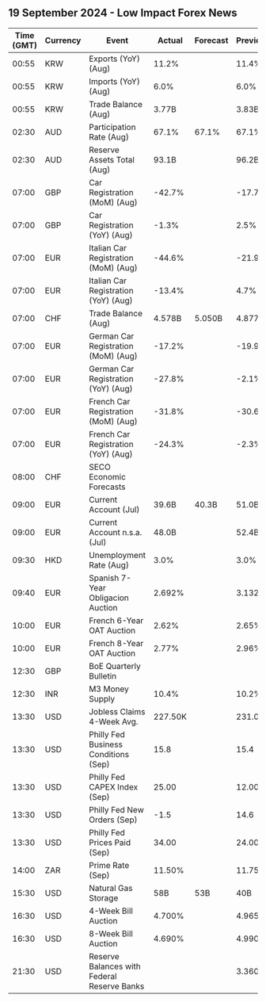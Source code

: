 ## 19 September 2024 - Low Impact Forex News

| Time (GMT) | Currency | Event | Actual | Forecast | Previous |
|------|----------|-------|--------|----------|----------|
| 00:55 | KRW | Exports (YoY) (Aug) | 11.2% |  | 11.4% |
| 00:55 | KRW | Imports (YoY) (Aug) | 6.0% |  | 6.0% |
| 00:55 | KRW | Trade Balance (Aug) | 3.77B |  | 3.83B |
| 02:30 | AUD | Participation Rate (Aug) | 67.1% | 67.1% | 67.1% |
| 02:30 | AUD | Reserve Assets Total (Aug) | 93.1B |  | 96.2B |
| 07:00 | GBP | Car Registration (MoM) (Aug) | -42.7% |  | -17.7% |
| 07:00 | GBP | Car Registration (YoY) (Aug) | -1.3% |  | 2.5% |
| 07:00 | EUR | Italian Car Registration (MoM) (Aug) | -44.6% |  | -21.9% |
| 07:00 | EUR | Italian Car Registration (YoY) (Aug) | -13.4% |  | 4.7% |
| 07:00 | CHF | Trade Balance (Aug) | 4.578B | 5.050B | 4.877B |
| 07:00 | EUR | German Car Registration (MoM) (Aug) | -17.2% |  | -19.9% |
| 07:00 | EUR | German Car Registration (YoY) (Aug) | -27.8% |  | -2.1% |
| 07:00 | EUR | French Car Registration (MoM) (Aug) | -31.8% |  | -30.6% |
| 07:00 | EUR | French Car Registration (YoY) (Aug) | -24.3% |  | -2.3% |
| 08:00 | CHF | SECO Economic Forecasts |  |  |  |
| 09:00 | EUR | Current Account (Jul) | 39.6B | 40.3B | 51.0B |
| 09:00 | EUR | Current Account n.s.a. (Jul) | 48.0B |  | 52.4B |
| 09:30 | HKD | Unemployment Rate (Aug) | 3.0% |  | 3.0% |
| 09:40 | EUR | Spanish 7-Year Obligacion Auction | 2.692% |  | 3.132% |
| 10:00 | EUR | French 6-Year OAT Auction | 2.62% |  | 2.65% |
| 10:00 | EUR | French 8-Year OAT Auction | 2.77% |  | 2.96% |
| 12:30 | GBP | BoE Quarterly Bulletin |  |  |  |
| 12:30 | INR | M3 Money Supply | 10.4% |  | 10.2% |
| 13:30 | USD | Jobless Claims 4-Week Avg. | 227.50K |  | 231.00K |
| 13:30 | USD | Philly Fed Business Conditions (Sep) | 15.8 |  | 15.4 |
| 13:30 | USD | Philly Fed CAPEX Index (Sep) | 25.00 |  | 12.00 |
| 13:30 | USD | Philly Fed New Orders (Sep) | -1.5 |  | 14.6 |
| 13:30 | USD | Philly Fed Prices Paid (Sep) | 34.00 |  | 24.00 |
| 14:00 | ZAR | Prime Rate (Sep) | 11.50% |  | 11.75% |
| 15:30 | USD | Natural Gas Storage | 58B | 53B | 40B |
| 16:30 | USD | 4-Week Bill Auction | 4.700% |  | 4.965% |
| 16:30 | USD | 8-Week Bill Auction | 4.690% |  | 4.990% |
| 21:30 | USD | Reserve Balances with Federal Reserve Banks |  |  | 3.360T |
